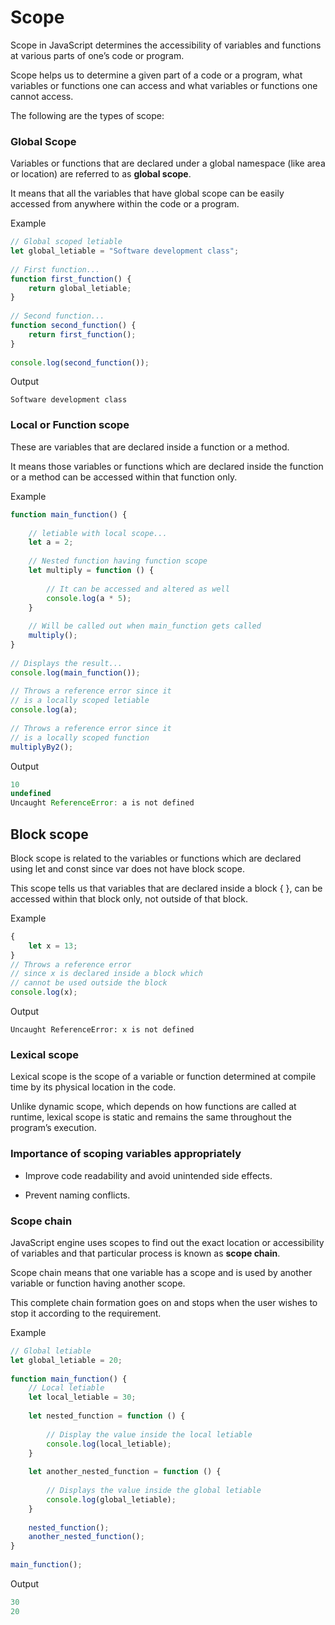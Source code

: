 # Scope

Scope in JavaScript determines the accessibility of variables and functions at various parts of one’s code or program.

Scope helps us to determine a given part of a code or a program, what variables or functions one can access and what variables or functions one cannot access.

The following are the types of scope: 

### Global Scope

Variables or functions that are declared under a global namespace (like area or location) are referred to as **global scope**. 

It means that all the variables that have global scope can be easily accessed from anywhere within the code or a program.

Example
```js
// Global scoped letiable
let global_letiable = "Software development class";
 
// First function...
function first_function() {
    return global_letiable;
}
 
// Second function...
function second_function() {
    return first_function();
}
 
console.log(second_function());
```

Output

`Software development class`

### Local or Function scope

These are variables that are declared inside a function or a method.

It means those variables or functions which are declared inside the function or a method can be accessed within that function only.

Example
```js
function main_function() {
 
    // letiable with local scope...    
    let a = 2;
 
    // Nested function having function scope    
    let multiply = function () {
 
        // It can be accessed and altered as well
        console.log(a * 5);
    }
 
    // Will be called out when main_function gets called
    multiply();
}
 
// Displays the result...
console.log(main_function());
 
// Throws a reference error since it 
// is a locally scoped letiable
console.log(a);
 
// Throws a reference error since it 
// is a locally scoped function
multiplyBy2();
```

Output
```js
10
undefined
Uncaught ReferenceError: a is not defined
```
## Block scope

Block scope is related to the variables or functions which are declared using let and const since var does not have block scope.

This scope tells us that variables that are declared inside a block { }, can be accessed within that block only, not outside of that block.

Example
```js
{
    let x = 13;
}
// Throws a reference error 
// since x is declared inside a block which 
// cannot be used outside the block
console.log(x);
```
Output

`Uncaught ReferenceError: x is not defined`

### Lexical scope

Lexical scope is the scope of a variable or function determined at compile time by its physical location in the code. 

Unlike dynamic scope, which depends on how functions are called at runtime, lexical scope is static and remains the same throughout the program’s execution.

### Importance of scoping variables appropriately

- Improve code readability and avoid unintended side effects.

- Prevent naming conflicts.

### Scope chain

JavaScript engine uses scopes to find out the exact location or accessibility of variables and that particular process is known as **scope chain**.

Scope chain means that one variable has a scope and is used by another variable or function having another scope.

This complete chain formation goes on and stops when the user wishes to stop it according to the requirement.

Example
```js
// Global letiable
let global_letiable = 20;
 
function main_function() {
    // Local letiable
    let local_letiable = 30;
 
    let nested_function = function () {
 
        // Display the value inside the local letiable
        console.log(local_letiable);
    }
 
    let another_nested_function = function () {
 
        // Displays the value inside the global letiable
        console.log(global_letiable);
    }
 
    nested_function();
    another_nested_function();
}
 
main_function();
```
Output
```js
30
20
```
